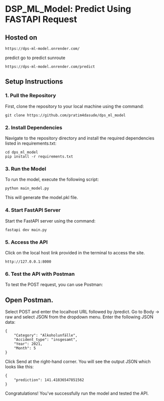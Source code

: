 # DSP_ML_Model: Predict Using FASTAPI Request
## Hosted on 
```
https://dps-ml-model.onrender.com/
```
predict go to predict sunroute

```
https://dps-ml-model.onrender.com/predict
```

## Setup Instructions

### 1. Pull the Repository

First, clone the repository to your local machine using the command:

```
git clone https://github.com/pratim4dasude/dps_ml_model
```
### 2. Install Dependencies
Navigate to the repository directory and install the required dependencies listed in requirements.txt:

```
cd dps_ml_model
pip install -r requirements.txt
```
### 3. Run the Model
To run the model, execute the following script:

```
python main_model.py
```
This will generate the model.pkl file.

### 4. Start FastAPI Server
Start the FastAPI server using the command:
```
fastapi dev main.py
```
### 5. Access the API
Click on the local host link provided in the terminal to access the site.
```
http://127.0.0.1:8000  
```
### 6. Test the API with Postman
To test the POST request, you can use Postman:

## Open Postman.
Select POST and enter the localhost URL followed by /predict.
Go to Body -> raw and select JSON from the dropdown menu.
Enter the following JSON data:
```
{
    "Category": "Alkoholunfälle",
    "Accident_type": "insgesamt",
    "Year": 2021,
    "Month": 5
}
```
Click Send at the right-hand corner.
You will see the output JSON which looks like this:

```
{
    "prediction": 141.41836547851562
}
```
Congratulations! You've successfully run the model and tested the API.

